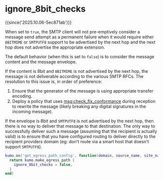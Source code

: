 # ignore_8bit_checks

{{since('2025.10.06-5ec871ab')}}

When set to `true`, the SMTP client will not pre-emptively consider a message
send attempt as a permanent failure when it would require either `8BITMIME` or
`SMTPUTF8` support to be advertised by the next hop and the next hop does not
advertise the appropriate extension.

The default behavior (when this is set to `false`) is to consider the message
content and the message envelope.

If the content is 8bit and `8BITMIME` is not advertised by the next hop, the
message is not deliverable according to the various SMTP RFCs.  The resolution
to this issue is, in order of preference:

1. Ensure that the generator of the message is using appropriate transfer encoding.
2. Deploy a policy that uses
   [msg:check_fix_conformance](../../message/check_fix_conformance.md) during
   reception to rewrite the message (likely breaking any digital signatures in
   the incoming message).

If the envelope is 8bit and `SMTPUTF8` is not advertised by the next hop, then
there is no way to deliver that message to that destination.  The only way
to successfully deliver such a message (assuming that the recipient is actually
valid) is to ensure that you have configured routing to deliver directly to the
recipient providers domain (eg: don't route via a smart host that doesn't
support `SMTPUTF8`).

```lua
kumo.on('get_egress_path_config', function(domain, source_name, site_name)
  return kumo.make_egress_path {
    ignore_8bit_checks = false,
  }
end)
```
